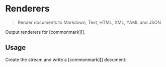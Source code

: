 # Renderers

<? @include readme/badges.md ?>

> Render documents to Markdown, Text, HTML, XML, YAML and JSON

Output renderers for [commonmark][].

<? @include {=readme} install.md ?>

## Usage

Create the stream and write a [commonmark][] document:

<? @source {javascript=s/\.\.\/index/mkcat/gm} usage.js ?>

<? @include {=readme} example.md help.md ?>

<? @exec mkapi index.js lib/*.js --title=API --level=2 ?>
<? @include {=readme} license.md links.md ?>
